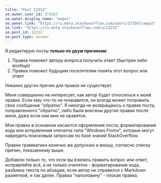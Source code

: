 ```yaml
---
title: "Post 12212"
se.owner.user_id: 373567
se.owner.display_name: "aepot"
se.owner.link: "https://ru.meta.stackoverflow.com/users/373567/aepot"
se.link: "https://ru.meta.stackoverflow.com/a/12212"
se.post_id: 12212
se.post_type: answer
---
```

<p>Я редактирую посты <strong>только по двум причинам</strong>:</p>
<ol>
<li>Правка поможет автору вопроса получить ответ (быстрее либо вообще)</li>
<li>Правка поможет будущим посетителям понять этот вопрос или ответ</li>
</ol>
<p>Никаких других причин для правок не существует.</p>
<p>Меня совершенно не интересует, как автор будет относиться к моей правке. Если ему что-то не понравится, он всегда может поправить свое сообщение &quot;обратно&quot;. Я никогда не возвращаюсь к правке поста, поправленного &quot;обратно&quot;, либо были внесены другие правки после меня, даже если они мне не нравятся.</p>
<p>Мои правки в основном касаются оформления поста, форматирования кода или исправления опечаток типа &quot;Windows Froms&quot;, которые могут навредить поисковым запросам по базе знаний StackOverflow.</p>
<p>Правки грамматики конечно же допускаю и вношу, согласно списку причин, показанному выше.</p>
<p>Добавлю только то, что если вы взялись править вопрос или ответ, исправляйте всё, а не только очепятки - форматирование кода, разбивка текста по абзацам, если автор не справился с Markdown разметкой, и так далее. Правка &quot;наполовину&quot; - плохая правка.</p>
